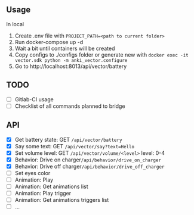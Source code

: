 ## Usage

In local

1. Create .env file with `PROJECT_PATH=<path to current folder>`
2. Run docker-compose up -d
3. Wait a bit until containers will be created
4. Copy configs to ./configs folder or generate new with `docker exec -it vector.sdk python -m anki_vector.configure`
5. Go to http://localhost:8013/api/vector/battery

## TODO

- [ ] Gitlab-CI usage
- [ ] Checklist of all commands planned to bridge  

## API

- [x] Get battery state: GET `/api/vector/battery`
- [x] Say some text: GET `/api/vector/say?text=Hello`
- [x] Set volume level: GET `/api/vector/volume/<level>` level: 0-4
- [x] Behavior: Drive on charger`/api/behavior/drive_on_charger`
- [x] Behavior: Drive off charger`/api/behavior/drive_off_charger`
- [ ] Set eyes color
- [ ] Animation: Play
- [ ] Animation: Get animations list
- [ ] Animation: Play trigger
- [ ] Animation: Get animations triggers list
- [ ] ...